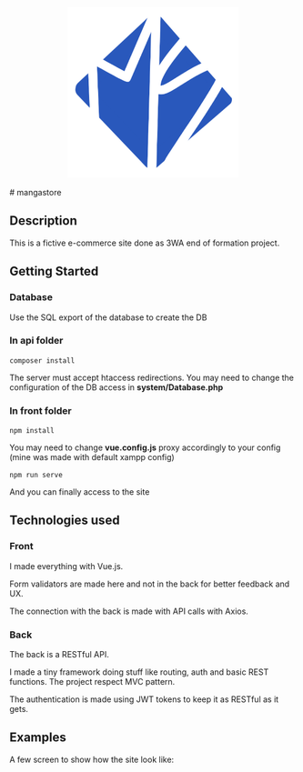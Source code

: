 <p align="center">
  <img width="300" height="300" src="/front/src/media/logo.png" alt="mangastore logo"> 
</p>
# mangastore

## Description

This is a fictive e-commerce site done as 3WA end of formation project.

## Getting Started

### Database

Use the SQL export of the database to create the DB

### In api folder

```
composer install
```

The server must accept htaccess redirections.
You may need to change the configuration of the DB access in **system/Database.php**

### In front folder

```
npm install
```

You may need to change **vue.config.js** proxy accordingly to your config (mine was made with default xampp config)

```
npm run serve
```

And you can finally access to the site

## Technologies used

### Front

I made everything with Vue.js.

Form validators are made here and not in the back for better feedback and UX.

The connection with the back is made with API calls with Axios.

### Back

The back is a RESTful API.

I made a tiny framework doing stuff like routing, auth and basic REST functions.
The project respect MVC pattern.

The authentication is made using JWT tokens to keep it as RESTful as it gets.

## Examples

A few screen to show how the site look like:
